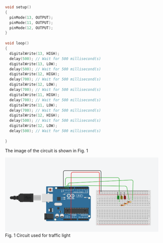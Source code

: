 
```.c
void setup()
{
  pinMode(13, OUTPUT);
  pinMode(11, OUTPUT);
  pinMode(12, OUTPUT);
}

void loop()
{
  digitalWrite(13, HIGH);
  delay(500); // Wait for 500 millisecond(s)
  digitalWrite(13, LOW);
  delay(500); // Wait for 500 millisecond(s)
  digitalWrite(12, HIGH);
  delay(700); // Wait for 500 millisecond(s)
  digitalWrite(12, LOW);
  delay(700); // Wait for 500 millisecond(s)
  digitalWrite(11, HIGH);
  delay(700); // Wait for 500 millisecond(s)
  digitalWrite(11, LOW);
  delay(700); // Wait for 500 millisecond(s)
  digitalWrite(12, HIGH);
  delay(500); // Wait for 500 millisecond(s)
  digitalWrite(12, LOW);
  delay(500); // Wait for 500 millisecond(s)
  
}

```

The image of the circuit is shown in Fig. 1

![Circuit](Circuit.PNG)
Fig. 1 Circuit used for traffic light
